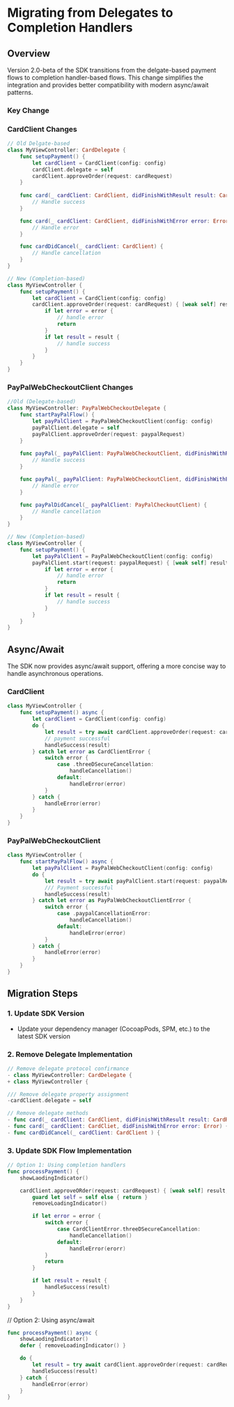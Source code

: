 # Migrating from Delegates to Completion Handlers

## Overview
Version 2.0-beta of the SDK transitions from the delgate-based payment flows to completion handler-based flows. This change simplifies the integration and provides better compatibility with modern async/await patterns.

### Key Change

### CardClient Changes

```swift
// Old Delgate-based
class MyViewController: CardDelegate {
    func setupPayment() {
        let cardClient = CardClient(config: config)
        cardClient.delegate = self
        cardClient.approveOrder(request: cardRequest)
    }
   
    func card(_ cardClient: CardClient, didFinishWithResult result: CardResult) {
        // Handle success
    }

    func card(_ cardClient: CardClient, didFinishWithError error: Error) {
        // Handle error
    }

    func cardDidCancel(_ cardClient: CardClient) {
        // Handle cancellation
    }
}

// New (Completion-based)
class MyViewController {
    func setupPayment() {
        let cardClient = CardClient(config: config)
        cardClient.approveOrder(request: cardRequest) { [weak self] result, error in
            if let error = error {
                // handle error
                return
            }
            if let result = result {
                // handle success
            }
        }
    }
}
```

### PayPalWebCheckoutClient Changes

```Swift
//Old (Delegate-based)
class MyViewController: PayPalWebCheckoutDelegate {
    func startPayPalFlow() {
        let payPalClient = PayPalWebCheckoutClient(config: config)
        payPalClient.delegate = self
        payPalClient.approveOrder(request: paypalRequest)
    }
   
    func payPal(_ payPalClient: PayPalWebCheckoutClient, didFinishWithResult result: PayPalWebCheckoutResult) {
        // Handle success
    }

    func payPal(_ payPalClient: PayPalWebCheckoutClient, didFinishWithError error: Error) {
        // Handle error
    }

    func payPalDidCancel(_ payPalClient: PayPalCheckoutClient) {
        // Handle cancellation
    }
}

// New (Completion-based)
class MyViewController {
    func setupPayment() {
        let payPalClient = PayPalWebCheckoutClient(config: config)
        payPalClient.start(request: paypalRequest) { [weak self] result, error in
            if let error = error {
                // handle error
                return
            }
            if let result = result {
                // handle success
            }
        }
    }
}
```

## Async/Await 
The SDK now provides async/await support, offering a more concise way to handle asynchronous operations. 

### CardClient
```swift
class MyViewController {
    func setupPayment() async {
        let cardClient = CardClient(config: config)
        do {
            let result = try await cardClient.approveOrder(request: cardRequest)
            // payment successful
            handleSuccess(result)
        } catch let error as CardClientError {
            switch error {
                case .threeDSecureCancellation:
                    handleCancellation()
                default:
                    handleError(error)
            }
        } catch {
            handleError(error)
        }
    }
}
```

### PayPalWebCheckoutClient
```swift
class MyViewController {
    func startPayPalFlow() async {
        let payPalClient = PayPalWebCheckoutClient(config: config)
        do {
            let result = try await payPalClient.start(request: paypalRequest)
            /// Payment successful
            handleSuccess(result)
        } catch let error as PayPalWebCheckoutClientError {
            switch error {
                case .paypalCancellationError:
                    handleCancellation()
                default:
                    handleError(error)
            }
        } catch {
            handleError(error)
        }
    }
}
```

## Migration Steps

### 1. Update SDK Version
- Update your dependency manager (CocoapPods, SPM, etc.) to the latest SDK version

### 2. Remove Delegate Implementation
```swift
// Remove delegate protocol confirmance
- class MyViewController: CardDelegate {
+ class MyViewController {

/// Remove delegate property assignment
-cardClient.delegate = self

// Remove delegate methods
- func card(_ cardClient: CardClient, didFinishWithResult result: CardResult) {
- func card(_ cardClient: CardCliet, didFinishWithError error: Error) {
- func cardDidCancel(_ cardClient: CardClient ) {
```

### 3. Update SDK Flow Implementation
```swift
// Option 1: Using completion handlers
func processPayment() {
    showLaodingIndicator()

    cardClient.approveORder(request: cardRequest) { [weak self] result, error in
        guard let self = self else { return }
        removeLoadingIndicator()

        if let error = error {
            switch error {
                case CardClientError.threeDSecureCancellation:
                    handleCancellation()
                default:
                    handleError(erorr)                
            }
            return
        }

        if let result = result {
            handleSuccess(result)
        }
    }
}
```
// Option 2: Using async/await
```swift
func processPayment() async {
    showLaodingIndicator()
    defer { removeLoadingIndicator() }

    do {
        let result = try await cardClient.approveOrder(request: cardReuqest)
        handleSuccess(result)
    } catch {
        handleError(error)
    }
}
```